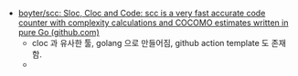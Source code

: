 - [boyter/scc: Sloc, Cloc and Code: scc is a very fast accurate code counter with complexity calculations and COCOMO estimates written in pure Go (github.com)](https://github.com/boyter/scc)
   - cloc 과 유사한 툴, golang 으로 만들어짐, github action template 도 존재함. 
   - 